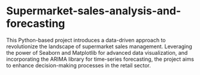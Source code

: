 # Supermarket-sales-analysis-and-forecasting
This Python-based project introduces a data-driven approach to revolutionize the landscape of supermarket sales management. Leveraging the power of Seaborn and Matplotlib for advanced data visualization, and incorporating the ARIMA library for time-series forecasting, the project aims to enhance decision-making processes in the retail sector.
